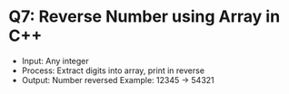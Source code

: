 # Q7: Reverse Number using Array in C++
- Input: Any integer
- Process: Extract digits into array, print in reverse
- Output: Number reversed
Example: 12345 → 54321
